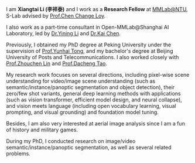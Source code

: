 I am **Xiangtai Li (李祥泰)** and I work as a **Research Fellow** at [MMLab@NTU](https://www.mmlab-ntu.com/), S-Lab advised by [Prof.Chen Change Loy](https://www.mmlab-ntu.com/person/ccloy/).

I also work as a part-time consultant in Open-MMLab@Shanghai AI Laboratory, led by [Dr.Yining Li](https://scholar.google.com.hk/citations?user=y_cp1sUAAAAJ&hl=en) and [Dr.Kai Chen](https://chenkai.site/).

Previously, I obtained my PhD degree at Peking University under the supervision of [Prof.Yunhai Tong](https://scholar.google.com/citations?user=T4gqdPkAAAAJ&hl=zh-CN), and my bachelor's degree at Beijing University of Posts and Telecommunications.
I also worked closely with [Prof.Zhouchen Lin](https://zhouchenlin.github.io/) and [Prof.Dacheng Tao](https://scholar.google.com/citations?user=RwlJNLcAAAAJ&hl=en).

My research work focuses on several directions, including pixel-wise scene understanding for video/image scene understanding (such as semantic/instance/panoptic segmentation and object detection), their zero/few shot variants, 
general deep learning methods with applications (such as vision transformer, efficient model design, and neural collapse), and vision meets language (including open vocabulary learning, visual prompting, and visual grounding) and 
foundation model tuning. 

Besides, I am also very interested at aerial image analysis since I am a fun of history and military games. 

During my PhD, I conducted research on image/video semantic/instance/panoptic segmentation, as well as several related problems.


[//]: # (<span style="color:red">  <strong> Currently, I am looking for Research Scientist Position in the Industry &#40;start from 2024&#41;. </strong> </span>)

[//]: # ()
[//]: # (Feel free to connect me at  <strong> lxtpku@pku.edu.cn and xiangtai.li@ntu.edu.sg</strong>.)
